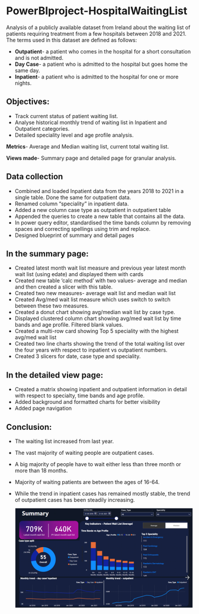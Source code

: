 # PowerBIproject-HospitalWaitingList
Analysis of a publicly available dataset from Ireland about the waiting list of patients requiring treatment from a few hospitals between 2018 and 2021.
The terms used in this dataset are defined as follows:

- **Outpatient**- a patient who comes in the hospital for a short consultation and is not admitted.
- **Day Case**- a patient who is admitted to the hospital but goes home the same day.
- **Inpatient**- a patient who is admitted to the hospital for one or more nights.

## Objectives:
-	Track current status of patient waiting list.
-	Analyse historical monthly trend of waiting list in Inpatient and Outpatient categories.
-	Detailed speciality level and age profile analysis.

**Metrics**- Average and Median waiting list, current total waiting list.

**Views made**- Summary page and detailed page for granular analysis.

## Data collection
- Combined and loaded Inpatient data from the years 2018 to 2021 in a single table. Done the same for outpatient data.
- Renamed column “speciality” in inpatient data.
- Added a new column case type as outpatient in outpatient table
- Appended the queries to create a new table that contains all the data.
- In power query editor, standardised the time bands column by removing spaces and correcting spellings using trim and replace.
- Designed blueprint of summary and detail pages

## In the summary page:
- Created latest month wait list measure and previous year latest month wait list (using edate) and displayed them with cards
- Created new table ‘calc method’ with two values- average and median and then created a slicer with this table.
- Created two new measures- average wait list and median wait list
- Created Avg/med wait list measure which uses switch to switch between these two measures.
- Created a donut chart showing avg/median wait list by case type.
- Displayed clustered column chart showing avg/med wait list by time bands and age profile. Filtered blank values.
- Created a multi-row card showing Top 5 speciality with the highest avg/med wait list
- Created two line charts showing the trend of the total waiting list over the four years with respect to inpatient vs outpatient numbers.
- Created 3 slicers for date, case type and speciality.

## In the detailed view page:
- Created a matrix showing inpatient and outpatient information in detail with respect to specialty, time bands and age profile.
- Added background and formatted charts for better visibility
- Added page navigation

## Conclusion: 
- The waiting list increased from last year.
- The vast majority of waiting people are outpatient cases.
- A big majority of people have to wait either less than three month or more than 18 months.
- Majority of waiting patients are between the ages of 16-64.
- While the trend in inpatient cases has remained mostly stable, the trend of outpatient cases has been steadily increasing.

  ![](https://github.com/shipv11/Shipra_Portfolio/blob/main/Images/Screenshot%202024-09-24%20140516.png)
